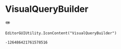 # VisualQueryBuilder
![](/img/VisualQueryBuilder.png)

``` CSharp
EditorGUIUtility.IconContent("VisualQueryBuilder")
```
```
-126486421761578516
```
